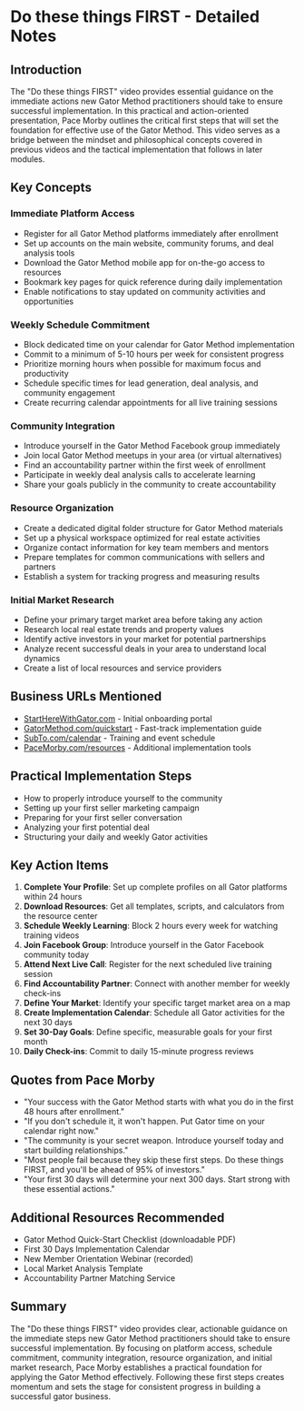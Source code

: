 # Do these things FIRST - Detailed Notes

## Introduction
The "Do these things FIRST" video provides essential guidance on the immediate actions new Gator Method practitioners should take to ensure successful implementation. In this practical and action-oriented presentation, Pace Morby outlines the critical first steps that will set the foundation for effective use of the Gator Method. This video serves as a bridge between the mindset and philosophical concepts covered in previous videos and the tactical implementation that follows in later modules.

## Key Concepts

### Immediate Platform Access
- Register for all Gator Method platforms immediately after enrollment
- Set up accounts on the main website, community forums, and deal analysis tools
- Download the Gator Method mobile app for on-the-go access to resources
- Bookmark key pages for quick reference during daily implementation
- Enable notifications to stay updated on community activities and opportunities

### Weekly Schedule Commitment
- Block dedicated time on your calendar for Gator Method implementation
- Commit to a minimum of 5-10 hours per week for consistent progress
- Prioritize morning hours when possible for maximum focus and productivity
- Schedule specific times for lead generation, deal analysis, and community engagement
- Create recurring calendar appointments for all live training sessions

### Community Integration
- Introduce yourself in the Gator Method Facebook group immediately
- Join local Gator Method meetups in your area (or virtual alternatives)
- Find an accountability partner within the first week of enrollment
- Participate in weekly deal analysis calls to accelerate learning
- Share your goals publicly in the community to create accountability

### Resource Organization
- Create a dedicated digital folder structure for Gator Method materials
- Set up a physical workspace optimized for real estate activities
- Organize contact information for key team members and mentors
- Prepare templates for common communications with sellers and partners
- Establish a system for tracking progress and measuring results

### Initial Market Research
- Define your primary target market area before taking any action
- Research local real estate trends and property values
- Identify active investors in your market for potential partnerships
- Analyze recent successful deals in your area to understand local dynamics
- Create a list of local resources and service providers

## Business URLs Mentioned
- [StartHereWithGator.com](https://starthereWithgator.com) - Initial onboarding portal
- [GatorMethod.com/quickstart](https://gatormethod.com/quickstart) - Fast-track implementation guide
- [SubTo.com/calendar](https://subto.com/calendar) - Training and event schedule
- [PaceMorby.com/resources](https://pacemorby.com/resources) - Additional implementation tools

## Practical Implementation Steps
- How to properly introduce yourself to the community
- Setting up your first seller marketing campaign
- Preparing for your first seller conversation
- Analyzing your first potential deal
- Structuring your daily and weekly Gator activities

## Key Action Items
1. **Complete Your Profile**: Set up complete profiles on all Gator platforms within 24 hours
2. **Download Resources**: Get all templates, scripts, and calculators from the resource center
3. **Schedule Weekly Learning**: Block 2 hours every week for watching training videos
4. **Join Facebook Group**: Introduce yourself in the Gator Facebook community today
5. **Attend Next Live Call**: Register for the next scheduled live training session
6. **Find Accountability Partner**: Connect with another member for weekly check-ins
7. **Define Your Market**: Identify your specific target market area on a map
8. **Create Implementation Calendar**: Schedule all Gator activities for the next 30 days
9. **Set 30-Day Goals**: Define specific, measurable goals for your first month
10. **Daily Check-ins**: Commit to daily 15-minute progress reviews

## Quotes from Pace Morby
- "Your success with the Gator Method starts with what you do in the first 48 hours after enrollment."
- "If you don't schedule it, it won't happen. Put Gator time on your calendar right now."
- "The community is your secret weapon. Introduce yourself today and start building relationships."
- "Most people fail because they skip these first steps. Do these things FIRST, and you'll be ahead of 95% of investors."
- "Your first 30 days will determine your next 300 days. Start strong with these essential actions."

## Additional Resources Recommended
- Gator Method Quick-Start Checklist (downloadable PDF)
- First 30 Days Implementation Calendar
- New Member Orientation Webinar (recorded)
- Local Market Analysis Template
- Accountability Partner Matching Service

## Summary
The "Do these things FIRST" video provides clear, actionable guidance on the immediate steps new Gator Method practitioners should take to ensure successful implementation. By focusing on platform access, schedule commitment, community integration, resource organization, and initial market research, Pace Morby establishes a practical foundation for applying the Gator Method effectively. Following these first steps creates momentum and sets the stage for consistent progress in building a successful gator business.
